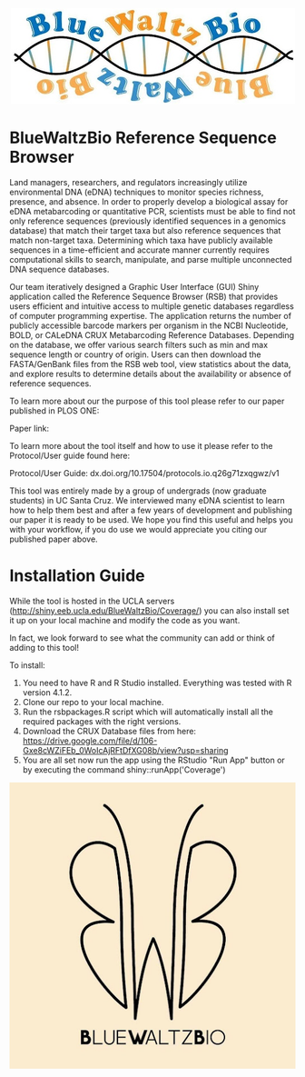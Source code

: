 <p align="center">
  <img src="https://github.com/SamuelLRapp/BlueWaltzBio/blob/master/BlueWaltzBioIcon.jpg" />
</p>

# BlueWaltzBio Reference Sequence Browser

Land managers, researchers, and regulators increasingly utilize environmental DNA (eDNA) techniques to monitor species richness, presence, and absence. In order to properly develop a biological assay for eDNA metabarcoding or quantitative PCR, scientists must be able to find not only reference sequences (previously identified sequences in a genomics database) that match their target taxa but also reference sequences that match non-target taxa. Determining which taxa have publicly available sequences in a time-efficient and accurate manner currently requires computational skills to search, manipulate, and parse multiple unconnected DNA sequence databases. 

Our team iteratively designed a Graphic User Interface (GUI) Shiny application called the Reference Sequence Browser (RSB) that provides users efficient and intuitive access to multiple genetic databases regardless of computer programming expertise. The application returns the number of publicly accessible barcode markers per organism in the NCBI Nucleotide, BOLD, or CALeDNA CRUX Metabarcoding Reference Databases. Depending on the database, we offer various search filters such as min and max sequence length or country of origin. Users can then download the FASTA/GenBank files from the RSB web tool, view statistics about the data, and explore results to determine details about the availability or absence of reference sequences.

To learn more about our the purpose of this tool please refer to our paper published in PLOS ONE:

Paper link:

To learn more about the tool itself and how to use it please refer to the Protocol/User guide found here:

Protocol/User Guide: dx.doi.org/10.17504/protocols.io.q26g71zxqgwz/v1

This tool was entirely made by a group of undergrads (now graduate students) in UC Santa Cruz. We interviewed many eDNA scientist to learn how to help them best and after a few years of development and publishing our paper it is ready to be used. We hope you find this useful and helps you with your workflow, if you do use we would appreciate you citing our published paper above.

# Installation Guide

While the tool is hosted in the UCLA servers (http://shiny.eeb.ucla.edu/BlueWaltzBio/Coverage/) you can also install set it up on your local machine and modify the code as you want.

In fact, we look forward to see what the community can add or think of adding to this tool!

To install:
1. You need to have R and R Studio installed. Everything was tested with R version 4.1.2.
2. Clone our repo to your local machine.
3. Run the rsbpackages.R script which will automatically install all the required packages with the right versions.
4. Download the CRUX Database files from here: https://drive.google.com/file/d/106-Gxe8cWZiFEb_0WoIcAjRFtDfXG08b/view?usp=sharing
5. You are all set now run the app using the RStudio "Run App" button or by executing the command shiny::runApp('Coverage')

<p align="center">
  <img src="https://github.com/SamuelLRapp/BlueWaltzBio/blob/master/BlueWaltzBioButterfly.jpg" />
</p>
